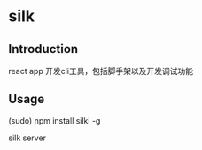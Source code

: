 # silk

## Introduction

react app 开发cli工具，包括脚手架以及开发调试功能

## Usage

(sudo) npm install silki -g

silk server
